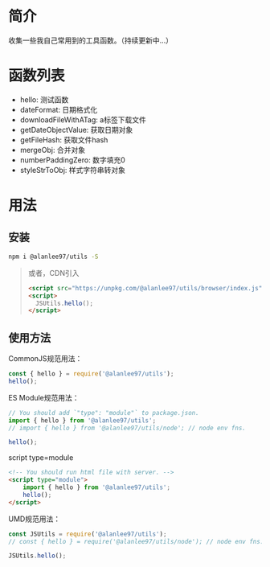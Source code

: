 # 简介
收集一些我自己常用到的工具函数。（持续更新中...）
# 函数列表

- hello: 测试函数
- dateFormat: 日期格式化
- downloadFileWithATag: a标签下载文件
- getDateObjectValue: 获取日期对象
- getFileHash: 获取文件hash
- mergeObj: 合并对象
- numberPaddingZero: 数字填充0
- styleStrToObj: 样式字符串转对象

# 用法
## 安装

```bash
npm i @alanlee97/utils -S
```

> 或者，CDN引入
> ```html
> <script src="https://unpkg.com/@alanlee97/utils/browser/index.js"></script>
> <script>
>   JSUtils.hello();
> </script>
> ```

## 使用方法
CommonJS规范用法：
```javascript
const { hello } = require('@alanlee97/utils');
hello();
```

ES Module规范用法：
```javascript
// You should add `"type": "module"` to package.json.
import { hello } from '@alanlee97/utils';
// import { hello } from '@alanlee97/utils/node'; // node env fns.

hello();
```

script type=module
```html
<!-- You should run html file with server. -->
<script type="module">
    import { hello } from '@alanlee97/utils';
    hello();
</script>
```

UMD规范用法：
```javascript
const JSUtils = require('@alanlee97/utils');
// const { hello } = require('@alanlee97/utils/node'); // node env fns.

JSUtils.hello();
```
